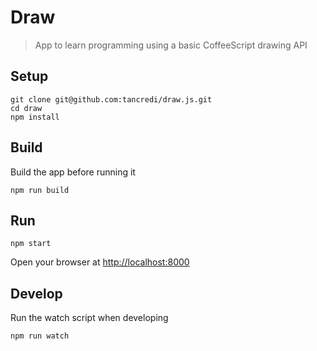 # Draw

> App to learn programming using a basic CoffeeScript drawing API

## Setup

    git clone git@github.com:tancredi/draw.js.git
    cd draw
    npm install

## Build

Build the app before running it

    npm run build

## Run

    npm start

Open your browser at [http://localhost:8000](http://localhost:8000)

## Develop

Run the watch script when developing

    npm run watch